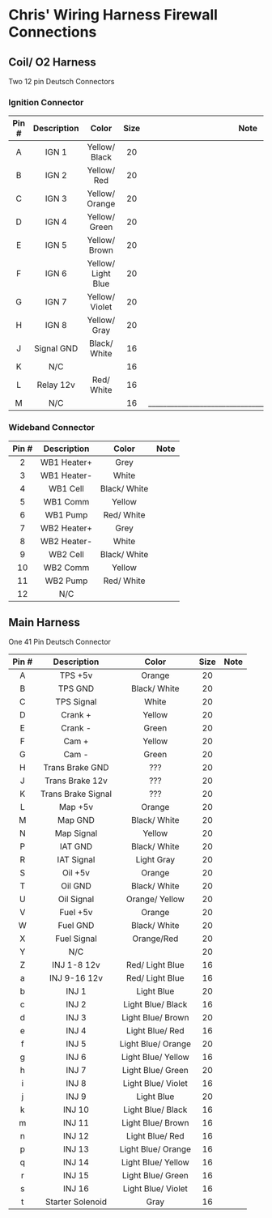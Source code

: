 # Chris' Wiring Harness Firewall Connections

## Coil/ O2 Harness

Two 12 pin Deutsch Connectors 

### Ignition Connector

| Pin # | Description |        Color       | Size |                        Note                          |
|:-----:|:-----------:|:------------------:|:----:|:----------------------------------------------------:|
|   A   |    IGN 1    |    Yellow/ Black   |  20  |                                                      |
|   B   |    IGN 2    |     Yellow/ Red    |  20  |                                                      |
|   C   |    IGN 3    |   Yellow/ Orange   |  20  |                                                      |
|   D   |    IGN 4    |    Yellow/ Green   |  20  |                                                      |
|   E   |    IGN 5    |    Yellow/ Brown   |  20  |                                                      |
|   F   |    IGN 6    | Yellow/ Light Blue |  20  |                                                      |
|   G   |    IGN 7    |   Yellow/ Violet   |  20  |                                                      |
|   H   |    IGN 8    |    Yellow/ Gray    |  20  |                                                      |
|   J   |  Signal GND |    Black/ White    |  16  |                                                      |
|   K   |     N/C     |                    |  16  |                                                      |
|   L   |  Relay 12v  |     Red/ White     |  16  |                                                      |
|   M   |     N/C     |                    |  16  |______________________________________________________|

### Wideband Connector

| Pin # | Description |     Color    |                          Note                          |
|:-----:|:-----------:|:------------:|:------------------------------------------------------:|
|   2   | WB1 Heater+ |     Grey     |                                                        |
|   3   | WB1 Heater- |     White    |                                                        |
|   4   |   WB1 Cell  | Black/ White |                                                        |
|   5   |   WB1 Comm  |    Yellow    |                                                        |
|   6   |   WB1 Pump  |  Red/ White  |                                                        |
|   7   | WB2 Heater+ |     Grey     |                                                        |
|   8   | WB2 Heater- |     White    |                                                        |
|   9   |   WB2 Cell  | Black/ White |                                                        |
|   10  |   WB2 Comm  |    Yellow    |                                                        |
|   11  |   WB2 Pump  |  Red/ White  |                                                        |
|   12  |     N/C     |              |                                                        |

## Main Harness

One 41 Pin Deutsch Connector

| Pin # |     Description    |        Color       | Size | Note |
|:-----:|:------------------:|:------------------:|:----:|------|
|   A   |       TPS +5v      |       Orange       |  20  |      |
|   B   |       TPS GND      |    Black/ White    |  20  |      |
|   C   |     TPS Signal     |        White       |  20  |      |
|   D   |       Crank +      |       Yellow       |  20  |      |
|   E   |       Crank -      |        Green       |  20  |      |
|   F   |        Cam +       |       Yellow       |  20  |      |
|   G   |        Cam -       |        Green       |  20  |      |
|   H   |   Trans Brake GND  |         ???        |  20  |      |
|   J   |   Trans Brake 12v  |         ???        |  20  |      |
|   K   | Trans Brake Signal |         ???        |  20  |      |
|   L   |       Map +5v      |       Orange       |  20  |      |
|   M   |       Map GND      |    Black/ White    |  20  |      |
|   N   |     Map Signal     |       Yellow       |  20  |      |
|   P   |       IAT GND      |    Black/ White    |  20  |      |
|   R   |     IAT Signal     |     Light Gray     |  20  |      |
|   S   |       Oil +5v      |       Orange       |  20  |      |
|   T   |       Oil GND      |    Black/ White    |  20  |      |
|   U   |     Oil Signal     |   Orange/ Yellow   |  20  |      |
|   V   |      Fuel +5v      |       Orange       |  20  |      |
|   W   |      Fuel GND      |    Black/ White    |  20  |      |
|   X   |     Fuel Signal    |     Orange/Red     |  20  |      |
|   Y   |         N/C        |                    |  20  |      |
|   Z   |     INJ 1-8 12v    |   Red/ Light Blue  |  16  |      |
|   a   |    INJ 9-16 12v    |   Red/ Light Blue  |  16  |      |
|   b   |        INJ 1       |     Light Blue     |  20  |      |
|   c   |        INJ 2       |  Light Blue/ Black |  16  |      |
|   d   |        INJ 3       |  Light Blue/ Brown |  20  |      |
|   e   |        INJ 4       |   Light Blue/ Red  |  16  |      |
|   f   |        INJ 5       | Light Blue/ Orange |  20  |      |
|   g   |        INJ 6       | Light Blue/ Yellow |  16  |      |
|   h   |        INJ 7       |  Light Blue/ Green |  20  |      |
|   i   |        INJ 8       | Light Blue/ Violet |  16  |      |
|   j   |        INJ 9       |     Light Blue     |  20  |      |
|   k   |       INJ 10       |  Light Blue/ Black |  16  |      |
|   m   |       INJ 11       |  Light Blue/ Brown |  16  |      |
|   n   |       INJ 12       |   Light Blue/ Red  |  16  |      |
|   p   |       INJ 13       | Light Blue/ Orange |  16  |      |
|   q   |       INJ 14       | Light Blue/ Yellow |  16  |      |
|   r   |       INJ 15       |  Light Blue/ Green |  16  |      |
|   s   |       INJ 16       | Light Blue/ Violet |  16  |      |
|   t   |  Starter Solenoid  |       Gray         |  16  |      |
